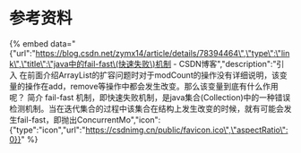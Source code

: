 # 参考资料

{% embed data="{\"url\":\"https://blog.csdn.net/zymx14/article/details/78394464\",\"type\":\"link\",\"title\":\"java中的fail-fast\(快速失败\)机制 - CSDN博客\",\"description\":\"引入 在前面介绍ArrayList的扩容问题时对于modCount的操作没有详细说明，该变量的操作在add，remove等操作中都会发生改变。那么该变量到底有什么作用呢？ 简介 fail-fast 机制，即快速失败机制，是java集合\(Collection\)中的一种错误检测机制。当在迭代集合的过程中该集合在结构上发生改变的时候，就有可能会发生fail-fast，即抛出ConcurrentMo\",\"icon\":{\"type\":\"icon\",\"url\":\"https://csdnimg.cn/public/favicon.ico\",\"aspectRatio\":0}}" %}


